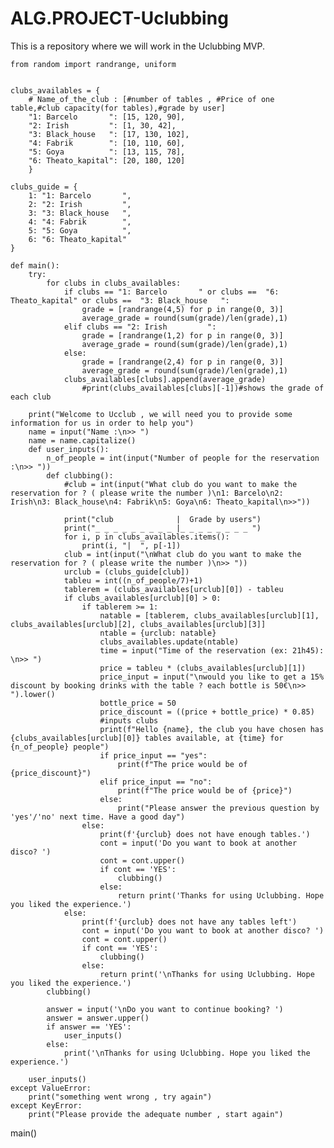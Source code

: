 # ALG.PROJECT-Uclubbing
This is a repository where we will work in the Uclubbing MVP.
      
    from random import randrange, uniform


    clubs_availables = {
        # Name_of_the_club : [#number of tables , #Price of one table,#club capacity(for tables),#grade by user]
        "1: Barcelo       ": [15, 120, 90],
        "2: Irish         ": [1, 30, 42],
        "3: Black_house   ": [17, 130, 102],
        "4: Fabrik        ": [10, 110, 60],
        "5: Goya          ": [13, 115, 78],
        "6: Theato_kapital": [20, 180, 120]
        }

    clubs_guide = {
        1: "1: Barcelo       ",
        2: "2: Irish         ",
        3: "3: Black_house   ",
        4: "4: Fabrik        ",
        5: "5: Goya          ",
        6: "6: Theato_kapital"
    }

    def main():
        try:
            for clubs in clubs_availables:
                if clubs == "1: Barcelo       " or clubs ==  "6: Theato_kapital" or clubs ==  "3: Black_house   ":
                    grade = [randrange(4,5) for p in range(0, 3)]
                    average_grade = round(sum(grade)/len(grade),1)
                elif clubs == "2: Irish         ":
                    grade = [randrange(1,2) for p in range(0, 3)]
                    average_grade = round(sum(grade)/len(grade),1)
                else:
                    grade = [randrange(2,4) for p in range(0, 3)]
                    average_grade = round(sum(grade)/len(grade),1)
                clubs_availables[clubs].append(average_grade)
                    #print(clubs_availables[clubs][-1])#shows the grade of each club

        print("Welcome to Ucclub , we will need you to provide some information for us in order to help you")
        name = input("Name :\n>> ")
        name = name.capitalize()
        def user_inputs():
            n_of_people = int(input("Number of people for the reservation :\n>> "))
            def clubbing():
                #club = int(input("What club do you want to make the reservation for ? ( please write the number )\n1: Barcelo\n2: Irish\n3: Black_house\n4: Fabrik\n5: Goya\n6: Theato_kapital\n>>"))

                print("club              |  Grade by users")
                print("_ _ _ _ _ _ _ _ _ |_ _ _ _ _ _ _ _ ")
                for i, p in clubs_availables.items():
                    print(i, "|  ", p[-1])
                club = int(input("\nWhat club do you want to make the reservation for ? ( please write the number )\n>> "))
                urclub = (clubs_guide[club])
                tableu = int((n_of_people/7)+1)
                tablerem = (clubs_availables[urclub][0]) - tableu
                if clubs_availables[urclub][0] > 0:
                    if tablerem >= 1:
                        natable = [tablerem, clubs_availables[urclub][1], clubs_availables[urclub][2], clubs_availables[urclub][3]]
                        ntable = {urclub: natable}
                        clubs_availables.update(ntable)
                        time = input("Time of the reservation (ex: 21h45): \n>> ")
                        price = tableu * (clubs_availables[urclub][1])
                        price_input = input("\nwould you like to get a 15% discount by booking drinks with the table ? each bottle is 50€\n>> ").lower()
                        bottle_price = 50
                        price_discount = ((price + bottle_price) * 0.85)
                        #inputs clubs
                        print(f"Hello {name}, the club you have chosen has {clubs_availables[urclub][0]} tables available, at {time} for {n_of_people} people")
                        if price_input == "yes":
                            print(f"The price would be of {price_discount}")
                        elif price_input == "no":
                            print(f"The price would be of {price}")
                        else:
                            print("Please answer the previous question by 'yes'/'no' next time. Have a good day")
                    else:
                        print(f'{urclub} does not have enough tables.')
                        cont = input('Do you want to book at another disco? ')
                        cont = cont.upper()
                        if cont == 'YES':
                            clubbing()
                        else:
                            return print('Thanks for using Uclubbing. Hope you liked the experience.')
                else:
                    print(f'{urclub} does not have any tables left')
                    cont = input('Do you want to book at another disco? ')
                    cont = cont.upper()
                    if cont == 'YES':
                        clubbing()
                    else:
                        return print('\nThanks for using Uclubbing. Hope you liked the experience.')
            clubbing()

            answer = input('\nDo you want to continue booking? ')
            answer = answer.upper()
            if answer == 'YES':
                user_inputs()
            else:
                print('\nThanks for using Uclubbing. Hope you liked the experience.')

        user_inputs()
    except ValueError:
        print("something went wrong , try again")
    except KeyError:
        print("Please provide the adequate number , start again")

main()
